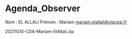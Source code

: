 # Agenda_Observer
Nom : EL ALLALI
Prénom : Mariam
mariam.elallali@viacesi.fr

20211014-CDA-Mariam-ElAllali.zip